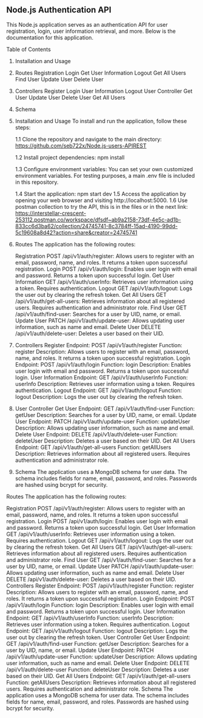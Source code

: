 ## Node.js Authentication API

This Node.js application serves as an authentication API for user registration, login, user information retrieval, and more. Below is the documentation for this application.

Table of Contents
1. Installation and Usage
2. Routes
    Registration
    Login
    Get User Information
    Logout
    Get All Users
    Find User
    Update User
    Delete User
3. Controllers
    Register
    Login
    User Information
    Logout
    User Controller
    Get User
    Update User
    Delete User
    Get All Users
4. Schema


1. Installation and Usage
    To install and run the application, follow these steps:

    1.1 Clone the repository and navigate to the main directory:
            https://github.com/seb722x/Node.js-users-APIREST

    1.2 Install project dependencies:
            npm install

    1.3 Configure environment variables:
            You can set your own customized environment variables. For testing purposes, a main .env file is included in this repository.
        
    1.4 Start the application:
            npm start dev
    1.5 Access the application by opening your web browser and visiting 
            http://localhost:5000.
    1.6 Use postman collection to try the API, this is in the files or in the next link:
            https://interstellar-crescent-253112.postman.co/workspace/dfsdf~ab9a2158-73df-4e5c-ad1b-833cc6d3ba62/collection/24745741-8c3784ff-15ad-4190-99dd-5c19608a8d42?action=share&creator=24745741


2. Routes
The application has the following routes:

    Registration
        POST /api/v1/auth/register: Allows users to register with an email, password, name, and roles. It returns a token upon successful registration.
    Login
        POST /api/v1/auth/login: Enables user login with email and password. Returns a token upon successful login.
    Get User Information
        GET /api/v1/auth/userInfo: Retrieves user information using a token. Requires authentication.
    Logout
        GET /api/v1/auth/logout: Logs the user out by clearing the refresh token.
    Get All Users
        GET /api/v1/auth/get-all-users: Retrieves information about all registered users. Requires authentication and administrator role.
    Find User
       GET /api/v1/auth/find-user: Searches for a user by UID, name, or email.
    Update User
        PATCH /api/v1/auth/update-user: Allows updating user information, such as name and email.
    Delete User
        DELETE /api/v1/auth/delete-user: Deletes a user based on their UID.
3. Controllers
    Register
        Endpoint: POST /api/v1/auth/register
        Function: register
        Description: Allows users to register with an email, password, name, and roles. It returns a token upon successful registration.
    Login
        Endpoint: POST /api/v1/auth/login
        Function: login
        Description: Enables user login with email and password. Returns a token upon successful login.
    User Information
        Endpoint: GET /api/v1/auth/userInfo
        Function: userInfo
        Description: Retrieves user information using a token. Requires authentication.
    Logout
        Endpoint: GET /api/v1/auth/logout
        Function: logout
        Description: Logs the user out by clearing the refresh token.

4. User Controller
    Get User
        Endpoint: GET /api/v1/auth/find-user
        Function: getUser
        Description: Searches for a user by UID, name, or email.
    Update User
        Endpoint: PATCH /api/v1/auth/update-user
        Function: updateUser
        Description: Allows updating user information, such as name and email.
    Delete User
        Endpoint: DELETE /api/v1/auth/delete-user
        Function: deleteUser
        Description: Deletes a user based on their UID.
    Get All Users
        Endpoint: GET /api/v1/auth/get-all-users
        Function: getAllUsers
        Description: Retrieves information about all registered users. Requires authentication and administrator role.
5. Schema
The application uses a MongoDB schema for user data. The schema includes fields for name, email, password, and roles. Passwords are hashed using bcrypt for security.





















Routes
The application has the following routes:

Registration
POST /api/v1/auth/register: Allows users to register with an email, password, name, and roles. It returns a token upon successful registration.
Login
POST /api/v1/auth/login: Enables user login with email and password. Returns a token upon successful login.
Get User Information
GET /api/v1/auth/userInfo: Retrieves user information using a token. Requires authentication.
Logout
GET /api/v1/auth/logout: Logs the user out by clearing the refresh token.
Get All Users
GET /api/v1/auth/get-all-users: Retrieves information about all registered users. Requires authentication and administrator role.
Find User
GET /api/v1/auth/find-user: Searches for a user by UID, name, or email.
Update User
PATCH /api/v1/auth/update-user: Allows updating user information, such as name and email.
Delete User
DELETE /api/v1/auth/delete-user: Deletes a user based on their UID.
Controllers
Register
Endpoint: POST /api/v1/auth/register
Function: register
Description: Allows users to register with an email, password, name, and roles. It returns a token upon successful registration.
Login
Endpoint: POST /api/v1/auth/login
Function: login
Description: Enables user login with email and password. Returns a token upon successful login.
User Information
Endpoint: GET /api/v1/auth/userInfo
Function: userInfo
Description: Retrieves user information using a token. Requires authentication.
Logout
Endpoint: GET /api/v1/auth/logout
Function: logout
Description: Logs the user out by clearing the refresh token.
User Controller
Get User
Endpoint: GET /api/v1/auth/find-user
Function: getUser
Description: Searches for a user by UID, name, or email.
Update User
Endpoint: PATCH /api/v1/auth/update-user
Function: updateUser
Description: Allows updating user information, such as name and email.
Delete User
Endpoint: DELETE /api/v1/auth/delete-user
Function: deleteUser
Description: Deletes a user based on their UID.
Get All Users
Endpoint: GET /api/v1/auth/get-all-users
Function: getAllUsers
Description: Retrieves information about all registered users. Requires authentication and administrator role.
Schema
The application uses a MongoDB schema for user data. The schema includes fields for name, email, password, and roles. Passwords are hashed using bcrypt for security.